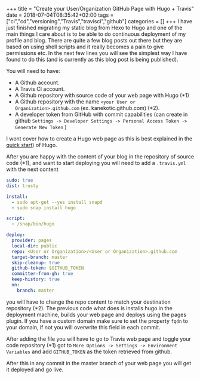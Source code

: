 +++
title = "Create your User/Organization GitHub Page with Hugo + Travis"
date = 2018-07-04T08:35:42+02:00
tags = ["ci","cd","versioning","Travis","travisci","github"]
categories = []
+++
I have just finished migrating my static blog from Hexo to Hugo and one of the main things I care about is to be able to do continuous deployment of my profile and blog. There are quite a few blog posts out there but they are based on using shell scripts and it really becomes a pain to give permissions etc. In the next few lines you will see the simplest way I have found to do this (and is currently as this blog post is being published).

You will need to have:

- A Github account.
- A Travis CI account.
- A Github repository with source code of your web page with Hugo (*1)
- A Github repository with the name `<your User or Organization>.github.com` (ex. kanekotic.github.com) (*2).
- A developer token from GitHub with commit capabilities (can create in github `Settings -> Developer Settings -> Personal Access Token -> Generate New Token` )

I wont cover how to create a Hugo web page as this is best explained in the [quick start](https://gohugo.io/getting-started/quick-start/)) of Hugo.

After you are happy with the content of your blog in the repository of source code (*1), and want to start deploying you will need to add a `.travis.yml` with the next content

```yml
sudo: true
dist: trusty

install:
  - sudo apt-get --yes install snapd
  - sudo snap install hugo

script:
  - /snap/bin/hugo 

deploy:
  provider: pages
  local-dir: public
  repo: <User or Organization>/<User or Organization>.github.com
  target-branch: master
  skip-cleanup: true
  github-token: $GITHUB_TOKEN
  committer-from-gh: true
  keep-history: true
  on:
    branch: master
```

you will have to change the repo content to match your destination repository (*2). The previous code what does is installs hugo in the deployment machine, builds your web page and deploys using the pages plugin. If you have a custom domain make sure to set the property `fqdn` to your domain, if not you will overwrite this field in each commit.

After adding the file you will have to go to Travis web page and toggle your code repository (*1) got to `More Options -> Settings -> Environment Variables` and add `GITHUB_TOKEN` as the token retrieved from github.

After this in any commit in the master branch of your web page you will get it deployed and go live. 